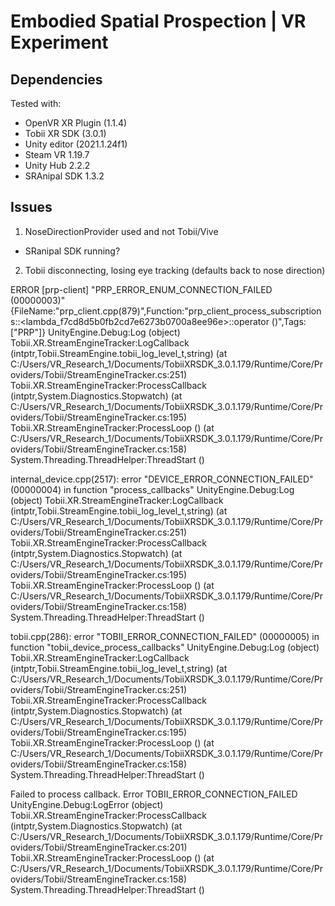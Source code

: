 # Embodied Spatial Prospection | VR Experiment

## Dependencies

Tested with:

- OpenVR XR Plugin (1.1.4)
- Tobii XR SDK (3.0.1)
- Unity editor (2021.1.24f1)
- Steam VR 1.19.7
- Unity Hub 2.2.2
- SRAnipal SDK 1.3.2

## Issues

1. NoseDirectionProvider used and not Tobii/Vive

* SRanipal SDK running?

2. Tobii disconnecting, losing eye tracking (defaults back to nose direction)

ERROR [prp-client] "PRP_ERROR_ENUM_CONNECTION_FAILED (00000003)" {FileName:"prp_client.cpp(879)",Function:"prp_client_process_subscriptions::<lambda_f7cd8d5b0fb2cd7e6273b0700a8ee96e>::operator ()",Tags:["PRP"]}
UnityEngine.Debug:Log (object)
Tobii.XR.StreamEngineTracker:LogCallback (intptr,Tobii.StreamEngine.tobii_log_level_t,string) (at C:/Users/VR_Research_1/Documents/TobiiXRSDK_3.0.1.179/Runtime/Core/Providers/Tobii/StreamEngineTracker.cs:251)
Tobii.XR.StreamEngineTracker:ProcessCallback (intptr,System.Diagnostics.Stopwatch) (at C:/Users/VR_Research_1/Documents/TobiiXRSDK_3.0.1.179/Runtime/Core/Providers/Tobii/StreamEngineTracker.cs:195)
Tobii.XR.StreamEngineTracker:ProcessLoop () (at C:/Users/VR_Research_1/Documents/TobiiXRSDK_3.0.1.179/Runtime/Core/Providers/Tobii/StreamEngineTracker.cs:158)
System.Threading.ThreadHelper:ThreadStart ()

internal_device.cpp(2517): error "DEVICE_ERROR_CONNECTION_FAILED" (00000004) in function "process_callbacks"
UnityEngine.Debug:Log (object)
Tobii.XR.StreamEngineTracker:LogCallback (intptr,Tobii.StreamEngine.tobii_log_level_t,string) (at C:/Users/VR_Research_1/Documents/TobiiXRSDK_3.0.1.179/Runtime/Core/Providers/Tobii/StreamEngineTracker.cs:251)
Tobii.XR.StreamEngineTracker:ProcessCallback (intptr,System.Diagnostics.Stopwatch) (at C:/Users/VR_Research_1/Documents/TobiiXRSDK_3.0.1.179/Runtime/Core/Providers/Tobii/StreamEngineTracker.cs:195)
Tobii.XR.StreamEngineTracker:ProcessLoop () (at C:/Users/VR_Research_1/Documents/TobiiXRSDK_3.0.1.179/Runtime/Core/Providers/Tobii/StreamEngineTracker.cs:158)
System.Threading.ThreadHelper:ThreadStart ()

tobii.cpp(286): error "TOBII_ERROR_CONNECTION_FAILED" (00000005) in function "tobii_device_process_callbacks"
UnityEngine.Debug:Log (object)
Tobii.XR.StreamEngineTracker:LogCallback (intptr,Tobii.StreamEngine.tobii_log_level_t,string) (at C:/Users/VR_Research_1/Documents/TobiiXRSDK_3.0.1.179/Runtime/Core/Providers/Tobii/StreamEngineTracker.cs:251)
Tobii.XR.StreamEngineTracker:ProcessCallback (intptr,System.Diagnostics.Stopwatch) (at C:/Users/VR_Research_1/Documents/TobiiXRSDK_3.0.1.179/Runtime/Core/Providers/Tobii/StreamEngineTracker.cs:195)
Tobii.XR.StreamEngineTracker:ProcessLoop () (at C:/Users/VR_Research_1/Documents/TobiiXRSDK_3.0.1.179/Runtime/Core/Providers/Tobii/StreamEngineTracker.cs:158)
System.Threading.ThreadHelper:ThreadStart ()

Failed to process callback. Error TOBII_ERROR_CONNECTION_FAILED
UnityEngine.Debug:LogError (object)
Tobii.XR.StreamEngineTracker:ProcessCallback (intptr,System.Diagnostics.Stopwatch) (at C:/Users/VR_Research_1/Documents/TobiiXRSDK_3.0.1.179/Runtime/Core/Providers/Tobii/StreamEngineTracker.cs:201)
Tobii.XR.StreamEngineTracker:ProcessLoop () (at C:/Users/VR_Research_1/Documents/TobiiXRSDK_3.0.1.179/Runtime/Core/Providers/Tobii/StreamEngineTracker.cs:158)
System.Threading.ThreadHelper:ThreadStart ()

